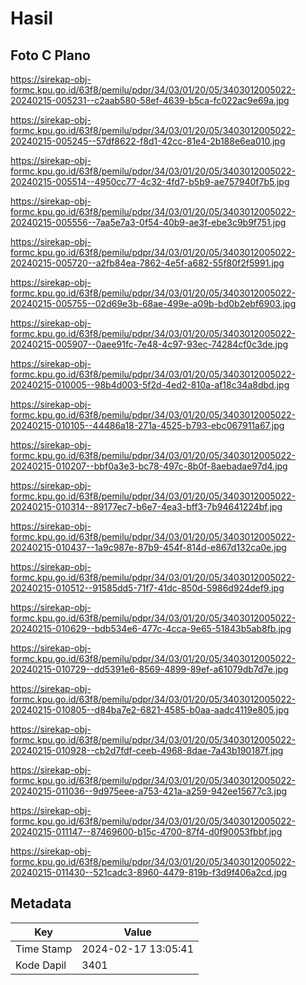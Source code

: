 # Hasil

## Foto C Plano

https://sirekap-obj-formc.kpu.go.id/63f8/pemilu/pdpr/34/03/01/20/05/3403012005022-20240215-005231--c2aab580-58ef-4639-b5ca-fc022ac9e69a.jpg

https://sirekap-obj-formc.kpu.go.id/63f8/pemilu/pdpr/34/03/01/20/05/3403012005022-20240215-005245--57df8622-f8d1-42cc-81e4-2b188e6ea010.jpg

https://sirekap-obj-formc.kpu.go.id/63f8/pemilu/pdpr/34/03/01/20/05/3403012005022-20240215-005514--4950cc77-4c32-4fd7-b5b9-ae757940f7b5.jpg

https://sirekap-obj-formc.kpu.go.id/63f8/pemilu/pdpr/34/03/01/20/05/3403012005022-20240215-005556--7aa5e7a3-0f54-40b9-ae3f-ebe3c9b9f751.jpg

https://sirekap-obj-formc.kpu.go.id/63f8/pemilu/pdpr/34/03/01/20/05/3403012005022-20240215-005720--a2fb84ea-7862-4e5f-a682-55f80f2f5991.jpg

https://sirekap-obj-formc.kpu.go.id/63f8/pemilu/pdpr/34/03/01/20/05/3403012005022-20240215-005755--02d69e3b-68ae-499e-a09b-bd0b2ebf6903.jpg

https://sirekap-obj-formc.kpu.go.id/63f8/pemilu/pdpr/34/03/01/20/05/3403012005022-20240215-005907--0aee91fc-7e48-4c97-93ec-74284cf0c3de.jpg

https://sirekap-obj-formc.kpu.go.id/63f8/pemilu/pdpr/34/03/01/20/05/3403012005022-20240215-010005--98b4d003-5f2d-4ed2-810a-af18c34a8dbd.jpg

https://sirekap-obj-formc.kpu.go.id/63f8/pemilu/pdpr/34/03/01/20/05/3403012005022-20240215-010105--44486a18-271a-4525-b793-ebc067911a67.jpg

https://sirekap-obj-formc.kpu.go.id/63f8/pemilu/pdpr/34/03/01/20/05/3403012005022-20240215-010207--bbf0a3e3-bc78-497c-8b0f-8aebadae97d4.jpg

https://sirekap-obj-formc.kpu.go.id/63f8/pemilu/pdpr/34/03/01/20/05/3403012005022-20240215-010314--89177ec7-b6e7-4ea3-bff3-7b94641224bf.jpg

https://sirekap-obj-formc.kpu.go.id/63f8/pemilu/pdpr/34/03/01/20/05/3403012005022-20240215-010437--1a9c987e-87b9-454f-814d-e867d132ca0e.jpg

https://sirekap-obj-formc.kpu.go.id/63f8/pemilu/pdpr/34/03/01/20/05/3403012005022-20240215-010512--91585dd5-71f7-41dc-850d-5986d924def9.jpg

https://sirekap-obj-formc.kpu.go.id/63f8/pemilu/pdpr/34/03/01/20/05/3403012005022-20240215-010629--bdb534e6-477c-4cca-9e65-51843b5ab8fb.jpg

https://sirekap-obj-formc.kpu.go.id/63f8/pemilu/pdpr/34/03/01/20/05/3403012005022-20240215-010729--dd5391e6-8569-4899-89ef-a61079db7d7e.jpg

https://sirekap-obj-formc.kpu.go.id/63f8/pemilu/pdpr/34/03/01/20/05/3403012005022-20240215-010805--d84ba7e2-6821-4585-b0aa-aadc4119e805.jpg

https://sirekap-obj-formc.kpu.go.id/63f8/pemilu/pdpr/34/03/01/20/05/3403012005022-20240215-010928--cb2d7fdf-ceeb-4968-8dae-7a43b190187f.jpg

https://sirekap-obj-formc.kpu.go.id/63f8/pemilu/pdpr/34/03/01/20/05/3403012005022-20240215-011036--9d975eee-a753-421a-a259-942ee15677c3.jpg

https://sirekap-obj-formc.kpu.go.id/63f8/pemilu/pdpr/34/03/01/20/05/3403012005022-20240215-011147--87469600-b15c-4700-87f4-d0f90053fbbf.jpg

https://sirekap-obj-formc.kpu.go.id/63f8/pemilu/pdpr/34/03/01/20/05/3403012005022-20240215-011430--521cadc3-8960-4479-819b-f3d9f406a2cd.jpg


## Metadata

| Key        | Value               |
| ---------- | ------------------- |
| Time Stamp | 2024-02-17 13:05:41 |
| Kode Dapil | 3401                |



